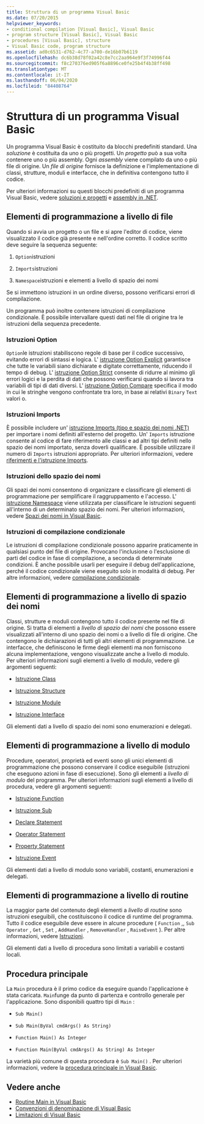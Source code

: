 ```yaml
---
title: Struttura di un programma Visual Basic
ms.date: 07/20/2015
helpviewer_keywords:
- conditional compilation [Visual Basic], Visual Basic
- program structure [Visual Basic], Visual Basic
- procedures [Visual Basic], structure
- Visual Basic code, program structure
ms.assetid: ad0c6531-d762-4c77-a700-de16b07b6119
ms.openlocfilehash: dc6b38d78f02a42c8e7cc2aa964e9f3f74996f44
ms.sourcegitcommit: f8c270376ed905f6a8896ce0fe25b4f4b38ff498
ms.translationtype: MT
ms.contentlocale: it-IT
ms.lasthandoff: 06/04/2020
ms.locfileid: "84408764"
---
```

# <a name="structure-of-a-visual-basic-program"></a>Struttura di un programma Visual Basic
Un programma Visual Basic è costituito da blocchi predefiniti standard. Una *soluzione* è costituita da uno o più progetti. Un *progetto* può a sua volta contenere uno o più assembly. Ogni *assembly* viene compilato da uno o più file di origine. Un *file di origine* fornisce la definizione e l'implementazione di classi, strutture, moduli e interfacce, che in definitiva contengono tutto il codice.  
  
 Per ulteriori informazioni su questi blocchi predefiniti di un programma Visual Basic, vedere [soluzioni e progetti](/visualstudio/ide/solutions-and-projects-in-visual-studio) e [assembly in .NET](../../../standard/assembly/index.md).  
  
## <a name="file-level-programming-elements"></a>Elementi di programmazione a livello di file  
 Quando si avvia un progetto o un file e si apre l'editor di codice, viene visualizzato il codice già presente e nell'ordine corretto. Il codice scritto deve seguire la sequenza seguente:  
  
1. `Option`istruzioni  
  
2. `Imports`istruzioni  
  
3. `Namespace`istruzioni e elementi a livello di spazio dei nomi  
  
 Se si immettono istruzioni in un ordine diverso, possono verificarsi errori di compilazione.  
  
 Un programma può inoltre contenere istruzioni di compilazione condizionale. È possibile intervallare questi dati nel file di origine tra le istruzioni della sequenza precedente.  
  
### <a name="option-statements"></a>Istruzioni Option  
 `Option`le istruzioni stabiliscono regole di base per il codice successivo, evitando errori di sintassi e logica. L' [istruzione Option Explicit](../../language-reference/statements/option-explicit-statement.md) garantisce che tutte le variabili siano dichiarate e digitate correttamente, riducendo il tempo di debug. L' [istruzione Option Strict](../../language-reference/statements/option-strict-statement.md) consente di ridurre al minimo gli errori logici e la perdita di dati che possono verificarsi quando si lavora tra variabili di tipi di dati diversi. L' [istruzione Option Compare](../../language-reference/statements/option-compare-statement.md) specifica il modo in cui le stringhe vengono confrontate tra loro, in base ai relativi `Binary` `Text` valori o.  
  
### <a name="imports-statements"></a>Istruzioni Imports  
 È possibile includere un' [istruzione Imports (tipo e spazio dei nomi .NET)](../../language-reference/statements/imports-statement-net-namespace-and-type.md) per importare i nomi definiti all'esterno del progetto. Un' `Imports` istruzione consente al codice di fare riferimento alle classi e ad altri tipi definiti nello spazio dei nomi importato, senza doverli qualificare. È possibile utilizzare il numero di `Imports` istruzioni appropriato. Per ulteriori informazioni, vedere [riferimenti e l'istruzione Imports](references-and-the-imports-statement.md).  
  
### <a name="namespace-statements"></a>Istruzioni dello spazio dei nomi  
 Gli spazi dei nomi consentono di organizzare e classificare gli elementi di programmazione per semplificare il raggruppamento e l'accesso. L' [istruzione Namespace](../../language-reference/statements/namespace-statement.md) viene utilizzata per classificare le istruzioni seguenti all'interno di un determinato spazio dei nomi. Per ulteriori informazioni, vedere [Spazi dei nomi in Visual Basic](namespaces.md).  
  
### <a name="conditional-compilation-statements"></a>Istruzioni di compilazione condizionale  
 Le istruzioni di compilazione condizionale possono apparire praticamente in qualsiasi punto del file di origine. Provocano l'inclusione o l'esclusione di parti del codice in fase di compilazione, a seconda di determinate condizioni. È anche possibile usarli per eseguire il debug dell'applicazione, perché il codice condizionale viene eseguito solo in modalità di debug. Per altre informazioni, vedere [compilazione condizionale](conditional-compilation.md).  
  
## <a name="namespace-level-programming-elements"></a>Elementi di programmazione a livello di spazio dei nomi  
 Classi, strutture e moduli contengono tutto il codice presente nel file di origine. Si tratta di elementi a *livello di spazio dei nomi* che possono essere visualizzati all'interno di uno spazio dei nomi o a livello di file di origine. Che contengono le dichiarazioni di tutti gli altri elementi di programmazione. Le interfacce, che definiscono le firme degli elementi ma non forniscono alcuna implementazione, vengono visualizzate anche a livello di modulo. Per ulteriori informazioni sugli elementi a livello di modulo, vedere gli argomenti seguenti:  
  
- [Istruzione Class](../../language-reference/statements/class-statement.md)  
  
- [Istruzione Structure](../../language-reference/statements/structure-statement.md)  
  
- [Istruzione Module](../../language-reference/statements/module-statement.md)  
  
- [Istruzione Interface](../../language-reference/statements/interface-statement.md)  
  
 Gli elementi dati a livello di spazio dei nomi sono enumerazioni e delegati.  
  
## <a name="module-level-programming-elements"></a>Elementi di programmazione a livello di modulo  
 Procedure, operatori, proprietà ed eventi sono gli unici elementi di programmazione che possono conservare il codice eseguibile (istruzioni che eseguono azioni in fase di esecuzione). Sono gli elementi a *livello di modulo* del programma. Per ulteriori informazioni sugli elementi a livello di procedura, vedere gli argomenti seguenti:  
  
- [Istruzione Function](../../language-reference/statements/function-statement.md)  
  
- [Istruzione Sub](../../language-reference/statements/sub-statement.md)  
  
- [Declare Statement](../../language-reference/statements/declare-statement.md)  
  
- [Operator Statement](../../language-reference/statements/operator-statement.md)  
  
- [Property Statement](../../language-reference/statements/property-statement.md)  
  
- [Istruzione Event](../../language-reference/statements/event-statement.md)  
  
 Gli elementi dati a livello di modulo sono variabili, costanti, enumerazioni e delegati.  
  
## <a name="procedure-level-programming-elements"></a>Elementi di programmazione a livello di routine  
 La maggior parte del contenuto degli elementi a *livello di routine* sono istruzioni eseguibili, che costituiscono il codice di runtime del programma. Tutto il codice eseguibile deve essere in alcune procedure ( `Function` ,, `Sub` `Operator` , `Get` , `Set` , `AddHandler` , `RemoveHandler` , `RaiseEvent` ). Per altre informazioni, vedere [Istruzioni](../language-features/statements.md).  
  
 Gli elementi dati a livello di procedura sono limitati a variabili e costanti locali.  
  
## <a name="the-main-procedure"></a>Procedura principale  
 La `Main` procedura è il primo codice da eseguire quando l'applicazione è stata caricata. `Main`funge da punto di partenza e controllo generale per l'applicazione. Sono disponibili quattro tipi di `Main` :  
  
- `Sub Main()`  
  
- `Sub Main(ByVal cmdArgs() As String)`  
  
- `Function Main() As Integer`  
  
- `Function Main(ByVal cmdArgs() As String) As Integer`  
  
 La varietà più comune di questa procedura è `Sub Main()` . Per ulteriori informazioni, vedere la [procedura principale in Visual Basic](main-procedure.md).  
  
## <a name="see-also"></a>Vedere anche

- [Routine Main in Visual Basic](main-procedure.md)
- [Convenzioni di denominazione di Visual Basic](naming-conventions.md)
- [Limitazioni di Visual Basic](limitations.md)
